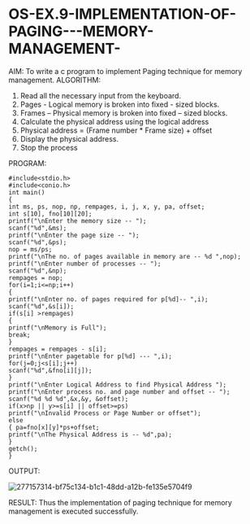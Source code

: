 # OS-EX.9-IMPLEMENTATION-OF-PAGING---MEMORY-MANAGEMENT-

AIM:
To write a c program to implement Paging technique for memory management.
ALGORITHM:

   1. Read all the necessary input from the keyboard.
   2. Pages - Logical memory is broken into fixed - sized blocks.
   3. Frames – Physical memory is broken into fixed – sized blocks.
   4. Calculate the physical address using the logical address
   5. Physical address = (Frame number * Frame size) + offset
   6. Display the physical address.
   7. Stop the process

PROGRAM:
```
#include<stdio.h>
#include<conio.h>
int main()
{
int ms, ps, nop, np, rempages, i, j, x, y, pa, offset;
int s[10], fno[10][20];
printf("\nEnter the memory size -- ");
scanf("%d",&ms);
printf("\nEnter the page size -- ");
scanf("%d",&ps);
nop = ms/ps;
printf("\nThe no. of pages available in memory are -- %d ",nop);
printf("\nEnter number of processes -- ");
scanf("%d",&np);
rempages = nop;
for(i=1;i<=np;i++)
{
printf("\nEnter no. of pages required for p[%d]-- ",i);
scanf("%d",&s[i]);
if(s[i] >rempages)
{
printf("\nMemory is Full");
break;
}
rempages = rempages - s[i];
printf("\nEnter pagetable for p[%d] --- ",i);
for(j=0;j<s[i];j++)
scanf("%d",&fno[i][j]);
}
printf("\nEnter Logical Address to find Physical Address ");
printf("\nEnter process no. and page number and offset -- ");
scanf("%d %d %d",&x,&y, &offset);
if(x>np || y>=s[i] || offset>=ps)
printf("\nInvalid Process or Page Number or offset");
else
{ pa=fno[x][y]*ps+offset;
printf("\nThe Physical Address is -- %d",pa);
}
getch();
}
```
OUTPUT:

![277157314-bf75c134-b1c1-48dd-a12b-fe135e5704f9](https://github.com/prithviraj5703/OS-EX.9-IMPLEMENTATION-OF-PAGING---MEMORY-MANAGEMENT-/assets/121418418/b7090b38-26bd-463e-addd-278b45e0d3bd)

RESULT:
Thus the implementation of paging technique for memory management is executed successfully.
